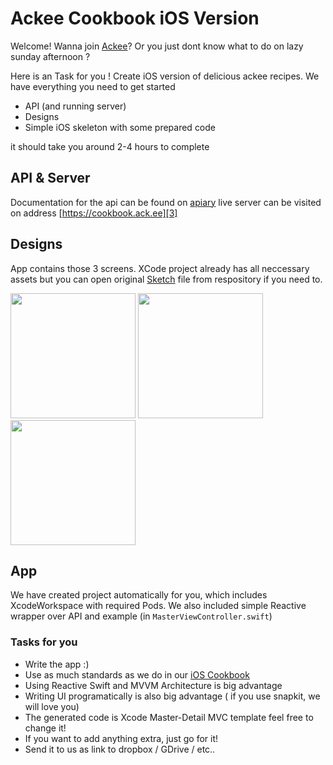 # Ackee Cookbook iOS Version

Welcome! Wanna join [Ackee][1]? Or you just dont know what to do on lazy sunday afternoon ?

Here is an Task for you ! Create iOS version of delicious ackee recipes. We have everything you need to get started
- API (and running server)
- Designs
- Simple iOS skeleton with some prepared code

it should take you around 2-4 hours to complete

## API & Server
Documentation for the api can be found on [apiary][2]
live server can be visited on address [https://cookbook.ack.ee][3]

## Designs
App contains those 3 screens. XCode project already has all neccessary assets but you can open original [Sketch][4] file from respository if you need to.

<img src="https://raw.githubusercontent.com/AckeeCZ/cookbook-ios-task/master/PNG/01_list.png" width="200">
<img src="https://raw.githubusercontent.com/AckeeCZ/cookbook-ios-task/master/PNG/02_detail.png" width="200">
<img src="https://raw.githubusercontent.com/AckeeCZ/cookbook-ios-task/master/PNG/03_add.png" width="200">


## App
We have created project automatically for you, which includes XcodeWorkspace with required Pods. We also included simple Reactive wrapper over API and example (in `MasterViewController.swift`)

### Tasks for you

- Write the app :)
- Use as much standards as we do in our [iOS Cookbook][5]
- Using Reactive Swift  and MVVM Architecture is big advantage
- Writing UI programatically is also big advantage ( if you use snapkit, we will love you)
- The generated code is Xcode Master-Detail MVC template feel free to change it!
- If you want to add anything extra, just go for it!
- Send it to us as link to dropbox / GDrive / etc..

[1]:	https://ackee.cz
[2]:	http://docs.cookbook3.apiary.io/#introduction/recipes
[3]:	https://cookbook.ack.ee
[4]:	http://sketchapp.com
[5]:	https://github.com/AckeeCZ/ios-cookbook
